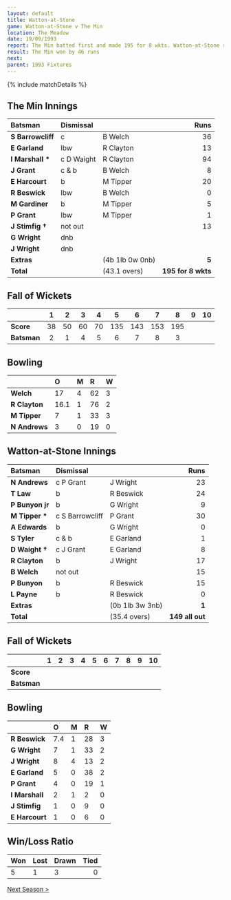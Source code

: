 ```yaml
---
layout: default
title: Watton-at-Stone
game: Watton-at-Stone v The Min
location: The Meadow
date: 19/09/1993
report: The Min batted first and made 195 for 8 wkts. Watton-at-Stone replied with 149 all out
result: The Min won by 46 runs
next: 
parent: 1993 Fixtures
---
```


{% include matchDetails %}

## The Min Innings

| Batsman | Dismissal |  | Runs |
|:---|:---|---|---:|
| **S Barrowcliff** | c  | B Welch | 36 |
| **E Garland** | lbw | R Clayton | 13 |
| **I Marshall &#42;** | c D Waight | R Clayton | 94 |
| **J Grant** | c & b | B Welch | 8 |
| **E Harcourt** | b | M Tipper | 20 |
| **R Beswick** | lbw | B Welch | 0 |
| **M Gardiner** | b | M Tipper | 5 |
| **P Grant** | lbw | M Tipper | 1 |
| **J Stimfig &#8224;** | not out |  | 13 |
| **G Wright** | dnb |  |  |
| **J Wright** | dnb |  |  |
| **Extras** | | (4b 1lb 0w 0nb) | **5** |
| **Total** | | (43.1 overs) | **195 for 8 wkts** |

## Fall of Wickets

| | 1 | 2 | 3 | 4 | 5 | 6 | 7 | 8 | 9 | 10 |
|---|:---:|:---:|:---:|:---:|:---:|:---:|:---:|:---:|:---:|:---:|
| **Score** | 38 | 50 | 60 | 70 | 135 | 143 | 153 | 195 |  |  |
| **Batsman** | 2 | 1 | 4 | 5 | 6 | 7 | 8 | 3 |  |  |

## Bowling

| | O | M | R | W |
|---|:---|:---|:---|:---|
| **Welch** | 17 | 4 | 62 | 3 |
| **R Clayton** | 16.1 | 1 | 76 | 2 |
| **M Tipper** | 7 | 1 | 33 | 3 |
| **N Andrews** | 3 | 0 | 19 | 0 |

## Watton-at-Stone Innings

| Batsman | Dismissal |  | Runs |
|:---|:---|---|---:|
| **N Andrews** | c P Grant | J Wright | 23 |
| **T Law** | b | R Beswick | 24 |
| **P Bunyon jr** | b | G Wright | 9 |
| **M Tipper &#42;** | c S Barrowcliff | P Grant | 30 |
| **A Edwards** | b | G Wright | 0 |
| **S Tyler** | c & b | E Garland | 1 |
| **D Waight &#8224;** | c J Grant | E Garland | 8 |
| **R Clayton** | b | J Wright | 17 |
| **B Welch** | not out |  | 15 |
| **P Bunyon** | b | R Beswick | 15 |
| **L Payne** | b | R Beswick | 0 |
| **Extras** | | (0b 1lb 3w 3nb) | **1** |
| **Total** | | (35.4 overs) | **149 all out** |

## Fall of Wickets

| | 1 | 2 | 3 | 4 | 5 | 6 | 7 | 8 | 9 | 10 |
|---|:---:|:---:|:---:|:---:|:---:|:---:|:---:|:---:|:---:|:---:|
| **Score** |  |  |  |  |  |  |  |  |  |  |
| **Batsman** |  |  |  |  |  |  |  |  |  |  |

## Bowling

| | O | M | R | W |
|---|:---|:---|:---|:---|
| **R Beswick** | 7.4 | 1 | 28 | 3 |
| **G Wright** | 7 | 1 | 33 | 2 |
| **J Wright** | 8 | 4 | 13 | 2 |
| **E Garland** | 5 | 0 | 38 | 2 |
| **P Grant** | 4 | 0 | 19 | 1 |
| **I Marshall** | 2 | 1 | 2 | 0 |
| **J Stimfig** | 1 | 0 | 9 | 0 |
| **E Harcourt** | 1 | 0 | 6 | 0 |

## Win/Loss Ratio

| Won | Lost | Drawn | Tied |
|:---|:---|:---|---:|
| 5 | 1 | 3 | 0 |

[Next Season >](../1994)
